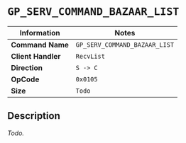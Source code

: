 # `GP_SERV_COMMAND_BAZAAR_LIST`

| Information               | Notes |
|---                        |---    |
| **Command Name**          | `GP_SERV_COMMAND_BAZAAR_LIST` |
| **Client Handler**        | `RecvList` |
| **Direction**             | `S -> C` |
| **OpCode**                | `0x0105` |
| **Size**                  | `Todo` |

## Description

_Todo._
